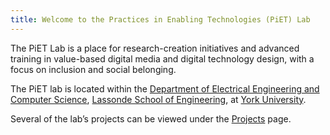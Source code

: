 ```yaml
---
title: Welcome to the Practices in Enabling Technologies (PiET) Lab
---
```


The PiET Lab is a place for research-creation initiatives and advanced training in value-based digital media and digital technology design, with a focus on inclusion and social belonging.

The PiET lab is located within the [Department of Electrical Engineering and Computer Science](https://lassonde.yorku.ca/eecs/), [Lassonde School of Engineering](https://lassonde.yorku.ca/), at [York University](https://www.yorku.ca/).

Several of the lab’s projects can be viewed under the [Projects](https://piet.apps01.yorku.ca/projects-pods-version/) page.